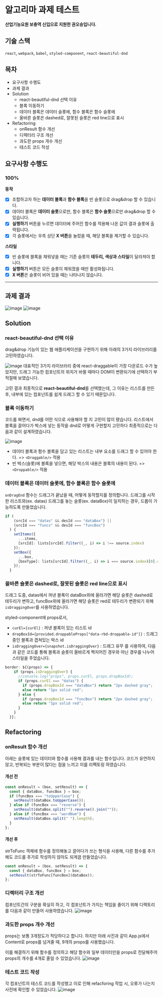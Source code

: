 # 알고리마 과제 테스트
**산업기능요원 보충역 신입으로 지원한 권오승입니다.**

## 기술 스택
`react`, `webpack`, `babel`, `styled-component`, `react-beautiful-dnd`

## 목차
* 요구사항 수행도
* 과제 결과
* Solution
    * react-beautiful-dnd 선택 이유
    * 블록 이동하기
    * 데이터 블록은 데이터 슬롯에, 함수 블록은 함수 슬롯에
    * 올바른 슬롯은 dashed로, 잘못된 슬롯은 red line으로 표시
* Refactoring
    * onResult 함수 개선
    * 디렉터리 구조 개선
    * 과도한 props 개수 개선
    * 테스트 코드 작성
## 요구사항 수행도
###  100%
**동작**

- [x]  조합하고자 하는 **데이터 블록**과 **함수 블록**을 빈 슬롯으로 drag&drop 할 수 있습니다.
- [x]  데이터 블록은 **데이터 슬롯**으로만, 함수 블록은 **함수 슬롯**으로만 drag&drop 할 수 있습니다.
- [x]  **실행하기** 버튼을 누르면 데이터에 주어진 함수를 적용해 나온 값이 결과 슬롯에 출력됩니다.
- [x]  각 슬롯에서는 우측 상단 **X 버튼**을 눌렀을 때, 해당 블록을 제거할 수 있습니다.

**스타일**

- [x]  빈 슬롯에 블록을 채워넣을 때는 기존 슬롯의 **테두리, 색상과 스타일**이 달라져야 합니다.
- [x]  **실행하기** 버튼은 모든 슬롯이 채워졌을 때만 활성화됩니다.
- [x]  **X 버튼**은 슬롯이 비어 있을 때는 나타나지 않습니다.
---
## 과제 결과
![image](https://user-images.githubusercontent.com/54261116/177980529-2789bf38-c40a-41c4-bb7e-aca8c51ad68b.png)
![image](https://user-images.githubusercontent.com/54261116/177980598-0063f735-345d-4240-890a-150580499828.png)

## Solution
### react-beautiful-dnd 선택 이유
drag&drop 기능이 있는 웹 애플리케이션을 구현하기 위해 아래의 3가지 라이브러리를 고민하였습니다.

![image](https://user-images.githubusercontent.com/54261116/177706766-87ae7d6f-cd71-4810-8780-4c3cfea9bfbc.png)
대표적인 3가지 라이브러리 중에 react-draggable이 가장 다운로드 수가 높았지만, 드래그 가능한 컴포넌트의 위치가 바뀔 때마다 DOM이 변환되기에 선택하기 부적절해 보였습니다.

고민 결과 최종적으로 **react-beautiful-dnd**를 선택했는데, 그 이유는 리스트를 만든 후, 내부에 있는 컴포넌트를 쉽게 드래그 할 수 있기 때문입니다.

### 블록 이동하기
코드를 짜면서, dnd를 어떤 식으로 사용해야 할 지 고민이 많이 됐습니다. 리스트에서 블록을 끌어다가 박스에 넣는 동작을 dnd로 어떻게 구현할지 고민하다 최종적으로는 다음과 같이 설계하였습니다.

![image](https://user-images.githubusercontent.com/54261116/177745623-c05357a6-068d-496c-9bd6-fe237a95ccde.png)

- 데이터 블록과 함수 블록을 담고 있는 리스트는 내부 요소를 드래그 할 수 있어야 한다. => `<Draggable/>` 적용
- 빈 박스(슬롯)에 블록을 넣으면, 해당 박스의 내용은 블록의 내용이 된다. => `<Droppable/>` 적용

### 데이터 블록은 데이터 슬롯에, 함수 블록은 함수 슬롯에

`onDragEnd` 함수는 드래그가 끝났을 때, 어떻게 동작할지를 정의합니다.
드래그를 시작한 리스트와(ex. datas) 드래그를 놓는 슬롯(ex. dataBox)이 일치하는 경우, 드롭이 가능하도록 만들었습니다.
```js
if (
    (srcId === "datas" && desId === "dataBox") ||
    (srcId === "funcs" && desId === "funcBox")
  ) {
    setItems({
      ...items,
      [srcId]: lists[srcId].filter((_, i) => i !== source.index)
    });
    setBox({
      ...box,
      [boxType]: lists[srcId].filter((_, i) => i === source.index)[0].content
    });
  }
```

### 올바른 슬롯은 dashed로, 잘못된 슬롯은 red line으로 표시
드래그 도중, datas에서 꺼낸 블록이 dataBox위에 올라가면 해당 슬롯은 dashed로 테두리가 변하고, funcBox위에 올라가면 해당 슬롯은 red로 테두리가 변환되기 위해 `isDraggingOver`를 사용하였습니다.

styled-component에 props로서, 
- `curEl={curEl}` : 꺼낸 블록이 있는 리스트 id
- `dropBoxId={provided.droppableProps["data-rbd-droppable-id"]}` : 드래그 중인 블록과 겹쳐있는 박스 id
- `isDraggingOver={snapshot.isDraggingOver}` : 드래그 유무
를 사용하여, 다음과 같은 코드를 통해 블록과 슬롯이 올바르게 짝지어진 경우와 아닌 경우를 나누어 스타일을 주었습니다.
```js
border: ${(props) => {
    if (props.isDraggingOver) {
      //console.log("props", props.curEl, props.dropBoxId);
      if (props.curEl === "datas") {
        if (props.dropBoxId === "dataBox") return "2px dashed gray";
        else return "1px solid red";
      } else {
        if (props.dropBoxId === "funcBox") return "2px dashed gray";
        else return "1px solid red";
      }
    }
  }};
```
## Refactoring
### onResult 함수 개선
아래는 슬롯에 있는 데이터와 함수를 사용해 결과를 내는 함수입니다. 코드가 유연하지 않고, 반복되는 부분이 많다는 점을 느끼고 이를 리팩토링 하였습니다.
#### 개선 전
```js
const onResult = (box, setResult) => {
  const { dataBox, funcBox } = box;
  if (funcBox === "toUpperCase") {
    setResult(dataBox.toUpperCase());
  } else if (funcBox === "reverse") {
    setResult(dataBox.split("").reverse().join(""));
  } else if (funcBox === "wordNum") {
    setResult(dataBox.split(" ").length);
  }
};
```
#### 개선 후
strToFunc 객체에 함수를 정의해놓고 끌어다가 쓰는 형식을 사용해, 다른 함수를 추가해도 코드를 추가로 작성하지 않아도 되게끔 만들었습니다.
```js
const onResult = (box, setResult) => {
  const { dataBox, funcBox } = box;
  setResult(strToFunc[funcBox](dataBox));
};
```

### 디렉터리 구조 개선
컴포넌트간의 구분을 확실히 하고, 각 컴포넌트가 가지는 책임을 줄이기 위해 디렉토리를 다음과 같이 만들어 사용하였습니다.
![image](https://user-images.githubusercontent.com/54261116/177743854-b95f2703-ef1f-4551-ad0c-22533c2ced9c.png)

### 과도한 props 개수 개선
props는 보통 3개정도가 적당하다고 합니다.
하지만 아래 사진과 같이 App.js에서 Content로 props를 넘겨줄 때, 9개의 props를 사용했습니다.

이를 해결하기 위해 함수를 정의하고 해당 함수와 일부 데이터만을 props로 전달해주어 props의 개수를 4개로 줄일 수 있었습니다.
![image](https://user-images.githubusercontent.com/54261116/177979658-5a1c2969-4ee4-41f2-bbe8-7f55c6157001.png)


### 테스트 코드 작성
각 컴포넌트의 테스트 코드를 작성했고 
이로 인해 refacforing 작업 시, 오류가 나는지 사전에 확인할 수 있었습니다.
![image](https://user-images.githubusercontent.com/54261116/177979218-8f232a66-e873-4d57-9d81-687f53e8784c.png)

